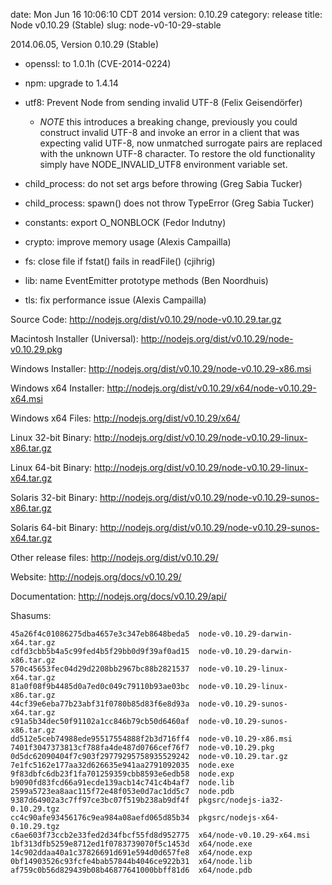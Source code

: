 date: Mon Jun 16 10:06:10 CDT 2014
version: 0.10.29
category: release
title: Node v0.10.29 (Stable)
slug: node-v0-10-29-stable

2014.06.05, Version 0.10.29 (Stable)

* openssl: to 1.0.1h (CVE-2014-0224)

* npm: upgrade to 1.4.14

* utf8: Prevent Node from sending invalid UTF-8 (Felix Geisendörfer)
  - *NOTE* this introduces a breaking change, previously you could construct
invalid UTF-8 and invoke an error in a client that was expecting valid
UTF-8, now unmatched surrogate pairs are replaced with the unknown UTF-8
character. To restore the old functionality simply have NODE_INVALID_UTF8
environment variable set.

* child_process: do not set args before throwing (Greg Sabia Tucker)

* child_process: spawn() does not throw TypeError (Greg Sabia Tucker)

* constants: export O_NONBLOCK (Fedor Indutny)

* crypto: improve memory usage (Alexis Campailla)

* fs: close file if fstat() fails in readFile() (cjihrig)

* lib: name EventEmitter prototype methods (Ben Noordhuis)

* tls: fix performance issue (Alexis Campailla)


Source Code: http://nodejs.org/dist/v0.10.29/node-v0.10.29.tar.gz

Macintosh Installer (Universal): http://nodejs.org/dist/v0.10.29/node-v0.10.29.pkg

Windows Installer: http://nodejs.org/dist/v0.10.29/node-v0.10.29-x86.msi

Windows x64 Installer: http://nodejs.org/dist/v0.10.29/x64/node-v0.10.29-x64.msi

Windows x64 Files: http://nodejs.org/dist/v0.10.29/x64/

Linux 32-bit Binary: http://nodejs.org/dist/v0.10.29/node-v0.10.29-linux-x86.tar.gz

Linux 64-bit Binary: http://nodejs.org/dist/v0.10.29/node-v0.10.29-linux-x64.tar.gz

Solaris 32-bit Binary: http://nodejs.org/dist/v0.10.29/node-v0.10.29-sunos-x86.tar.gz

Solaris 64-bit Binary: http://nodejs.org/dist/v0.10.29/node-v0.10.29-sunos-x64.tar.gz

Other release files: http://nodejs.org/dist/v0.10.29/

Website: http://nodejs.org/docs/v0.10.29/

Documentation: http://nodejs.org/docs/v0.10.29/api/

Shasums:
```
45a26f4c01086275dba4657e3c347eb8648beda5  node-v0.10.29-darwin-x64.tar.gz
cdfd3cbb5b4a5c99fed4b5f29bb0d9f39af0ad15  node-v0.10.29-darwin-x86.tar.gz
570c45653fec04d29d2208bb2967bc88b2821537  node-v0.10.29-linux-x64.tar.gz
81a0f08f9b4485d0a7ed0c049c79110b93ae03bc  node-v0.10.29-linux-x86.tar.gz
44cf39e6eba77b23abf31f0780b85d83f6e8d93a  node-v0.10.29-sunos-x64.tar.gz
c91a5b34dec50f91102a1cc846b79cb50d6460af  node-v0.10.29-sunos-x86.tar.gz
dd512e5ceb74988ede95517554888f2b3d716ff4  node-v0.10.29-x86.msi
7401f3047373813cf788fa4de487d0766cef76f7  node-v0.10.29.pkg
0d5dc62090404f7c903f29779295758935529242  node-v0.10.29.tar.gz
7e1fc5162e177aa32d626635e941aa2791092035  node.exe
9f83dbfc6db23f1fa701259359cbb8593e6edb58  node.exp
b9090fd83fcd66a91ecde139acb14c741c4b4af7  node.lib
2599a5723ea8aac115f72e48f053e0d7ac1dd5c7  node.pdb
9387d64902a3c7ff97ce3bc07f519b238ab9df4f  pkgsrc/nodejs-ia32-0.10.29.tgz
cc4c90afe93456176c9ea984a08aefd065d85b34  pkgsrc/nodejs-x64-0.10.29.tgz
c6ae603f73ccb2e33fed2d34fbcf55fd8d952775  x64/node-v0.10.29-x64.msi
1bf313dfb5259e8712ed1f0783739070f5c1453d  x64/node.exe
14c902ddaa40a1c37826691d691e594d0d657fe8  x64/node.exp
0bf14903526c93fcfe4bab57844b4046ce922b31  x64/node.lib
af759c0b56d829439b08b46877641000bbff81d6  x64/node.pdb
```

